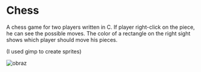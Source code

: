 # Chess
A chess game for two players written in C. If player right-click on the piece, he can see the possible moves. The color of a rectangle on the right sight shows which player should move his pieces.

(I used gimp to create sprites)

![obraz](https://user-images.githubusercontent.com/56163818/154062887-3d72079f-0459-4ed8-b7fb-71760981af53.png)

